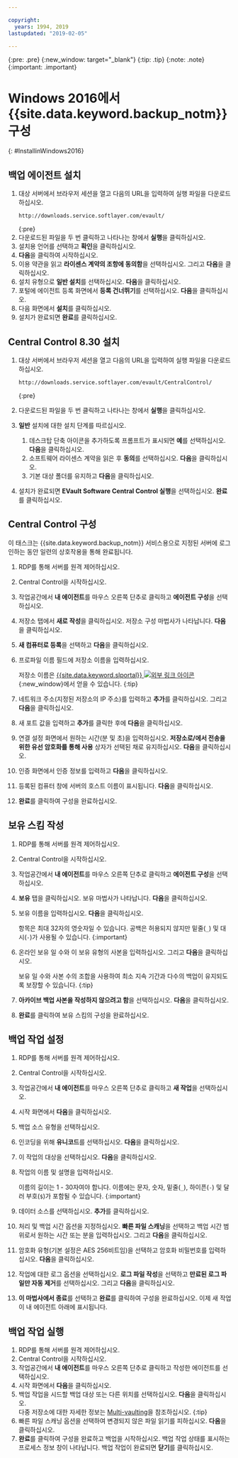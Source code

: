 ```yaml
---

copyright:
  years: 1994, 2019
lastupdated: "2019-02-05"

---
```

{:pre: .pre}
{:new_window: target="_blank"}
{:tip: .tip}
{:note: .note}
{:important: .important}

# Windows 2016에서 {{site.data.keyword.backup_notm}} 구성
{: #InstallinWindows2016}

## 백업 에이전트 설치

1. 대상 서버에서 브라우저 세션을 열고 다음의 URL을 입력하여 실행 파일을 다운로드하십시오.
   ```
   http://downloads.service.softlayer.com/evault/
   ```
   {:pre}
2. 다운로드된 파일을 두 번 클릭하고 나타나는 창에서 **실행**을 클릭하십시오.
3. 설치용 언어를 선택하고 **확인**을 클릭하십시오.
4. **다음**을 클릭하여 시작하십시오.
5. 이용 약관을 읽고 **라이센스 계약의 조항에 동의함**을 선택하십시오. 그리고 **다음**을 클릭하십시오.
6. 설치 유형으로 **일반 설치**를 선택하십시오. **다음**을 클릭하십시오.
7. 포털에 에이전트 등록 화면에서 **등록 건너뛰기**를 선택하십시오. **다음**을 클릭하십시오.
8. 다음 화면에서 **설치**를 클릭하십시오.
9. 설치가 완료되면 **완료**를 클릭하십시오.

## Central Control 8.30 설치

1. 대상 서버에서 브라우저 세션을 열고 다음의 URL을 입력하여 실행 파일을 다운로드하십시오.

   ```
   http://downloads.service.softlayer.com/evault/CentralControl/
   ```
   {:pre}

2. 다운로드된 파일을 두 번 클릭하고 나타나는 창에서 **실행**을 클릭하십시오.
3. **일반** 설치에 대한 설치 단계를 따르십시오.
   1. 데스크탑 단축 아이콘을 추가하도록 프롬프트가 표시되면 **예**를 선택하십시오. **다음**을 클릭하십시오.
   2. 소프트웨어 라이센스 계약을 읽은 후 **동의**를 선택하십시오. **다음**을 클릭하십시오.
   3. 기본 대상 폴더를 유지하고 **다음**을 클릭하십시오.
4. 설치가 완료되면 **EVault Software Central Control 실행**을 선택하십시오. **완료**를 클릭하십시오.


## Central Control 구성

이 태스크는 {{site.data.keyword.backup_notm}} 서비스용으로 지정된 서버에 로그인하는 동안 일련의 상호작용을 통해 완료됩니다.

1. RDP를 통해 서버를 원격 제어하십시오.
2. Central Control을 시작하십시오.
3. 작업공간에서 **내 에이전트**를 마우스 오른쪽 단추로 클릭하고 **에이전트 구성**을 선택하십시오.
4. 저장소 탭에서 **새로 작성**을 클릭하십시오. 저장소 구성 마법사가 나타납니다. **다음**을 클릭하십시오.
5. **새 컴퓨터로 등록**을 선택하고 **다음**을 클릭하십시오.
6. 프로파일 이름 필드에 저장소 이름을 입력하십시오.

   저장소 이름은 [{{site.data.keyword.slportal}} ![외부 링크 아이콘](../../icons/launch-glyph.svg "외부 링크 아이콘")](https://control.softlayer.com/){:new_window}에서 얻을 수 있습니다.
   {:tip}
6. 네트워크 주소(지정된 저장소의 IP 주소)를 입력하고 **추가**를 클릭하십시오. 그리고 **다음**을 클릭하십시오.
7. 새 포트 값을 입력하고 **추가**를 클릭한 후에 **다음**을 클릭하십시오.
8. 연결 설정 화면에서 원하는 시간(분 및 초)을 입력하십시오. **저장소로/에서 전송을 위한 유선 암호화를 통해 사용** 상자가 선택된 채로 유지하십시오. **다음**을 클릭하십시오.
9. 인증 화면에서 인증 정보를 입력하고 **다음**을 클릭하십시오.
10. 등록된 컴퓨터 창에 서버의 호스트 이름이 표시됩니다. **다음**을 클릭하십시오.
11.	**완료**를 클릭하여 구성을 완료하십시오.


## 보유 스킴 작성

1. RDP를 통해 서버를 원격 제어하십시오.
2. Central Control을 시작하십시오.
3. 작업공간에서 **내 에이전트**를 마우스 오른쪽 단추로 클릭하고 **에이전트 구성**을 선택하십시오.
4. **보유** 탭을 클릭하십시오. 보유 마법사가 나타납니다. **다음**을 클릭하십시오.
5. 보유 이름을 입력하십시오. **다음**을 클릭하십시오.<br/>

   항목은 최대 32자의 영숫자일 수 있습니다. 공백은 허용되지 않지만 밑줄(`_`) 및 대시(`-`)가 사용될 수 있습니다.
   {:important}
6. 온라인 보유 일 수와 이 보유 유형의 사본을 입력하십시오. 그리고 **다음**을 클릭하십시오.<br/>

   보유 일 수와 사본 수의 조합을 사용하여 최소 지속 기간과 다수의 백업이 유지되도록 보장할 수 있습니다.
   {:tip}
7. **아카이브 백업 사본을 작성하지 않으려고 함**을 선택하십시오. **다음**을 클릭하십시오.
8. **완료**를 클릭하여 보유 스킴의 구성을 완료하십시오.


## 백업 작업 설정

1. RDP를 통해 서버를 원격 제어하십시오.
2. Central Control을 시작하십시오.
3. 작업공간에서 **내 에이전트**를 마우스 오른쪽 단추로 클릭하고 **새 작업**을 선택하십시오.
4. 시작 화면에서 **다음**을 클릭하십시오.
5. 백업 소스 유형을 선택하십시오.
6. 인코딩을 위해 **유니코드**를 선택하십시오. **다음**을 클릭하십시오.
7. 이 작업의 대상을 선택하십시오. **다음**을 클릭하십시오.
8. 작업의 이름 및 설명을 입력하십시오.<br/>

   이름의 길이는 1 - 30자여야 합니다. 이름에는 문자, 숫자, 밑줄(`_`), 하이픈(`-`) 및 달러 부호(`$`)가 포함될 수 있습니다.
   {:important}
9. 데이터 소스를 선택하십시오. **추가**를 클릭하십시오.
10. 처리 및 백업 시간 옵션을 지정하십시오. **빠른 파일 스캐닝**을 선택하고 백업 시간 범위로서 원하는 시간 또는 분을 입력하십시오. 그리고 **다음**을 클릭하십시오.
11. 암호화 유형(기본 설정은 AES 256비트임)을 선택하고 암호화 비밀번호를 입력하십시오. **다음**을 클릭하십시오.
12. 작업에 대한 로그 옵션을 선택하십시오. **로그 파일 작성**을 선택하고 **만료된 로그 파일만 자동 제거**를 선택하십시오. 그리고 **다음**을 클릭하십시오.
13. **이 마법사에서 종료**를 선택하고 **완료**를 클릭하여 구성을 완료하십시오. 이제 새 작업이 내 에이전트 아래에 표시됩니다.


## 백업 작업 실행

1. RDP를 통해 서버를 원격 제어하십시오.
2. Central Control을 시작하십시오.
3. 작업공간에서 **내 에이전트**를 마우스 오른쪽 단추로 클릭하고 작성한 에이전트를 선택하십시오.
4. 시작 화면에서 **다음**을 클릭하십시오.
5. 백업 작업을 시드할 백업 대상 또는 다른 위치를 선택하십시오. **다음**을 클릭하십시오.<br/>
다중 저장소에 대한 자세한 정보는 [Multi-vaulting](/docs/infrastructure/Backup?topic=Backup-multivault)을 참조하십시오.
   {:tip}
6. 빠른 파일 스캐닝 옵션을 선택하여 변경되지 않은 파일 읽기를 피하십시오. **다음**을 클릭하십시오.
7. **완료**를 클릭하여 구성을 완료하고 백업을 시작하십시오. 백업 작업 상태를 표시하는 프로세스 정보 창이 나타납니다. 백업 작업이 완료되면 **닫기**를 클릭하십시오.
